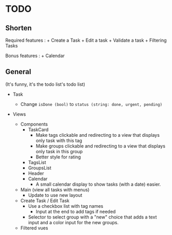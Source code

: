 # TODO
## Shorten
Required features :
    + Create a Task
    + Edit a task
    + Validate a task
    + Filtering Tasks

Bonus features :
    + Calendar

## General
(It's funny, it's the todo list's todo list)

+ Task
    + Change `isDone (bool)` to `status (string: done, urgent, pending)`

+ Views
    + Components
        + TaskCard
            + Make tags clickable and redirecting to a view that displays only task with this tag
            + Make groups clickable and redirecting to a view that displays only task in this group
            + Better style for rating
        + TagsList
        + GroupsList
        + Header
        + Calendar
            + A small calendar display to show tasks (with a date) easier.
    + Main (view all tasks with menus)
        + Update to use new layout
    + Create Task / Edit Task
        + Use a checkbox list with tag names
            + Input at the end to add tags if needed
        + Selector to select group with a "new" choice that adds a text input and a color input for the new groups.
    + Filtered vues